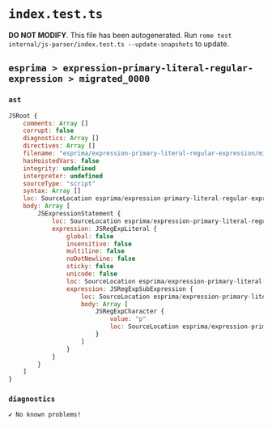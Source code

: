 # `index.test.ts`

**DO NOT MODIFY**. This file has been autogenerated. Run `rome test internal/js-parser/index.test.ts --update-snapshots` to update.

## `esprima > expression-primary-literal-regular-expression > migrated_0000`

### `ast`

```javascript
JSRoot {
	comments: Array []
	corrupt: false
	diagnostics: Array []
	directives: Array []
	filename: "esprima/expression-primary-literal-regular-expression/migrated_0000/input.js"
	hasHoistedVars: false
	integrity: undefined
	interpreter: undefined
	sourceType: "script"
	syntax: Array []
	loc: SourceLocation esprima/expression-primary-literal-regular-expression/migrated_0000/input.js 1:0-1:4
	body: Array [
		JSExpressionStatement {
			loc: SourceLocation esprima/expression-primary-literal-regular-expression/migrated_0000/input.js 1:0-1:4
			expression: JSRegExpLiteral {
				global: false
				insensitive: false
				multiline: false
				noDotNewline: false
				sticky: false
				unicode: false
				loc: SourceLocation esprima/expression-primary-literal-regular-expression/migrated_0000/input.js 1:0-1:3
				expression: JSRegExpSubExpression {
					loc: SourceLocation esprima/expression-primary-literal-regular-expression/migrated_0000/input.js 1:1-1:2
					body: Array [
						JSRegExpCharacter {
							value: "p"
							loc: SourceLocation esprima/expression-primary-literal-regular-expression/migrated_0000/input.js 1:1-1:2
						}
					]
				}
			}
		}
	]
}
```

### `diagnostics`

```
✔ No known problems!

```

